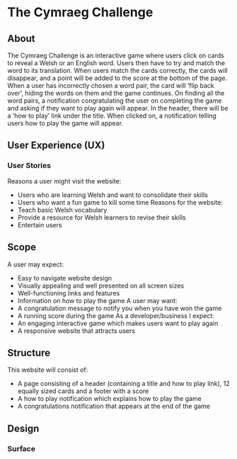 # The Cymraeg Challenge 
## About
The Cymraeg Challenge is an interactive game where users click on cards to reveal a Welsh or an English word. Users then have to try and match the word to its translation. When users match the cards correctly, the cards will disappear, and a point will be added to the score at the bottom of the page. When a user has incorrectly chosen a word pair, the card will ‘flip back over’, hiding the words on them and the game continues.  On finding all the word pairs, a notification congratulating the user on completing the game and asking if they want to play again will appear. 
In the header, there will be a ‘how to play’ link under the title. When clicked on, a notification telling users how to play the game will appear. 
## User Experience (UX)
### User Stories
Reasons a user might visit the website:
* Users who are learning Welsh and want to consolidate their skills
* Users who want a fun game to kill some time
Reasons for the website:
*  Teach basic Welsh vocabulary
* Provide a resource for Welsh learners to revise their skills
* Entertain users
## Scope
A user may expect:
* Easy to navigate website design
* Visually appealing and well presented on all screen sizes
* Well-functioning links and features
* Information on how to play the game
A user may want:
* A congratulation message to notify you when you have won the game
* A running score during the game
As a developer/business I expect: 
* An engaging interactive game which makes users want to play again 
* A responsive website that attracts users
## Structure
This website will consist of:
* A page consisting of a header (containing a title and how to play link), 12 equally sized cards and a footer with a score
* A how to play notification which explains how to play the game 
* A congratulations notification that appears at the end of the game
## Design 
### Surface
